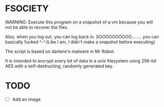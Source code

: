 # FSOCIETY

WARNING: Execute this program on a snapshot of a vm because
you will not be able to recover the files.

Also, when you log out, you can log back in. SOOOOOOOOOO........
you can basically fucked ^-^.(Like I am, I didn't make a snapshot before executing)

The script is based on darlene's malware in Mr Robot.

It is intended to encrypt every bit of data in a unix
filesystem using 256-bit AES with a self-destructing, randomly
generated key.

# TODO
- [ ] Add an image
